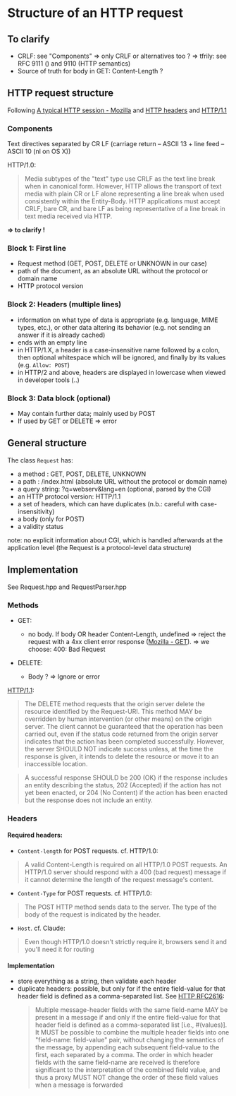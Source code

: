 # Structure of an HTTP request

## To clarify
- CRLF: see "Components" => only CRLF or alternatives too ? => tfrily: see RFC 9111 () and 9110 (HTTP semantics)
- Source of truth for body in GET: Content-Length ?

## HTTP request structure
Following [A typical HTTP session - Mozilla](https://developer.mozilla.org/en-US/docs/Web/HTTP/Guides/Session) and [HTTP headers](https://developer.mozilla.org/en-US/docs/Web/HTTP/Reference/Headers) and [HTTP/1.1](https://www.w3.org/Protocols/rfc2616/rfc2616-sec9.html#sec9.7)

### Components
Text directives separated by CR LF (carriage return – ASCII 13 + line feed – ASCII 10 (nl on OS X))

HTTP/1.0:
> Media subtypes of the "text" type use CRLF as the text line break when in canonical form. However, HTTP allows the transport of text media with plain CR or LF alone representing a line break when used consistently within the Entity-Body. HTTP applications must accept CRLF, bare CR, and bare LF as being representative of a line break in text media received via HTTP.

**=> to clarify !**

### Block 1: First line
- Request method (GET, POST, DELETE or UNKNOWN in our case)
- path of the document, as an absolute URL without the protocol or domain name
- HTTP protocol version

### Block 2: Headers (multiple lines)
- information on what type of data is appropriate (e.g. language, MIME types, etc.), or other data altering its behavior (e.g. not sending an answer if it is already cached)
- ends with an empty line
- in HTTP/1.X, a header is a case-insensitive name followed by a colon, then optional whitespace which will be ignored, and finally by its values (e.g. `Allow: POST`)
- in HTTP/2 and above, headers are displayed in lowercase when viewed in developer tools (..)

### Block 3: Data block (optional)
- May contain further data; mainly used by POST
- If used by GET or DELETE => error

## General structure
The class `Request` has:
- a method : GET, POST, DELETE, UNKNOWN
- a path : /index.html (absolute URL without the protocol or domain name)
- a query string: ?q=webserv&lang=en (optional, parsed by the CGI)
- an HTTP protocol version: HTTP/1.1
- a set of headers, which can have duplicates (n.b.: careful with case-insensitivity)
- a body (only for POST)
- a validity status

note: no explicit information about CGI, which is handled afterwards at the application level (the Request is a protocol-level data structure)

## Implementation
See Request.hpp and RequestParser.hpp

### Methods
- GET:
	- no body. If body OR header Content-Length, undefined => reject the request with a 4xx client error response ([Mozilla - GET](https://developer.mozilla.org/en-US/docs/Glossary/Cacheable)). => we choose: 400: Bad Request

- DELETE:
	- Body ? => Ignore or error

[HTTP/1.1](https://www.w3.org/Protocols/rfc2616/rfc2616-sec9.html#sec9.7):
> The DELETE method requests that the origin server delete the resource identified by the Request-URI. This method MAY be overridden by human intervention (or other means) on the origin server. The client cannot be guaranteed that the operation has been carried out, even if the status code returned from the origin server indicates that the action has been completed successfully. However, the server SHOULD NOT indicate success unless, at the time the response is given, it intends to delete the resource or move it to an inaccessible location.

> A successful response SHOULD be 200 (OK) if the response includes an entity describing the status, 202 (Accepted) if the action has not yet been enacted, or 204 (No Content) if the action has been enacted but the response does not include an entity.

### Headers
#### Required headers:
- `Content-length` for POST requests. cf. HTTP/1.0:
> A valid Content-Length is required on all HTTP/1.0 POST requests. An HTTP/1.0 server should respond with a 400 (bad request) message if it cannot determine the length of the request message's content.<br>
- `Content-Type` for POST requests. cf. HTTP/1.0:
> The POST HTTP method sends data to the server. The type of the body of the request is indicated by the  header.
- `Host`. cf. Claude:
> Even though HTTP/1.0 doesn't strictly require it, browsers send it and you'll need it for routing

#### Implementation
- store everything as a string, then validate each header
- duplicate headers: possible, but only for if the entire field-value for that header field is defined as a comma-separated list. See
[HTTP RFC2616](https://www.w3.org/Protocols/rfc2616/rfc2616-sec4.html#sec4.2):
	> Multiple message-header fields with the same field-name MAY be present in a message if and only if the entire field-value for that header field is defined as a comma-separated list [i.e., #(values)]. It MUST be possible to combine the multiple header fields into one "field-name: field-value" pair, without changing the semantics of the message, by appending each subsequent field-value to the first, each separated by a comma. The order in which header fields with the same field-name are received is therefore significant to the interpretation of the combined field value, and thus a proxy MUST NOT change the order of these field values when a message is forwarded
